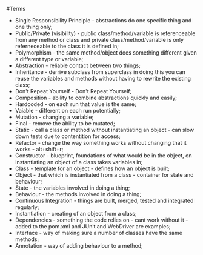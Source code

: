 #Terms

* Single Responsibility Principle - abstractions do one specific thing and one thing only;
* Public/Private (visibility) - public class/method/variable is referenceable from any method or class and private class/method/variable is only referneceable to the class it is defined in;
* Polymorphism - the same method/object does something different given a different type or variable;
* Abstraction - reliable contact between two things;
* Inheritance - derrive subclass from superclass in doing this you can reuse the variables and methods without having to rewrite the existing class;
* Don't Repeat Yourself - Don't Repeat Yourself;
* Composition - ability to combine abstractions quickly and easily;
* Hardcoded - on each run that value is the same;
* Vaiable - different on each run potentially;
* Mutation - changing a variable;
* Final - remove the ability to be mutated;
* Static - call a class or method without instantiating an object - can slow down tests due to contentition for access;
* Refactor - change the way something works without changing that it works - alt+shift+r;
* Constructor - blueprint, foundations of what would be in the object, on instantiating an object of a class takes variables in;
* Class - template for an object - defines how an object is built;
* Object - that which is instantiated from a class - container for state and behaviour;
* State - the variables involved in doing a thing;
* Behaviour - the methods involved in doing a thing;
* Continuous Integration - things are built, merged, tested and integrated regularly;
* Instantiation - creating of an object from a class;
* Dependencies - something the code relies on - cant work without it - added to the pom.xml and JUnit and WebDriver are examples;
* Interface - way of making sure a number of classes have the same methods;
* Annotation - way of adding behaviour to a method;
